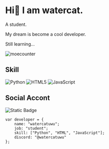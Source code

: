 
# Hi👋 I am watercat.

A student.

My dream is become a cool developer.

Still learning...

![moecounter](https://count.getloli.com/get/@watercatuwu)

## Skill
![Python](https://img.shields.io/badge/python-3670A0?style=for-the-badge&logo=python&logoColor=ffdd54)
![HTML5](https://img.shields.io/badge/html5-%23E34F26.svg?style=for-the-badge&logo=html5&logoColor=white)
![JavaScript](https://img.shields.io/badge/javascript-%23323330.svg?style=for-the-badge&logo=javascript&logoColor=%23F7DF1E)

## Social Accont
![Static Badge](https://img.shields.io/badge/Discord-%40watercatuwu-blue?style=for-the-badge&logo=discord&logoColor=white)

```
var developer = {
    name: "watercatuwu";
    job: "student";
    skill: ["Python", "HTML", "JavaScript"];
    discord: "@watercatuwu"
};
```
